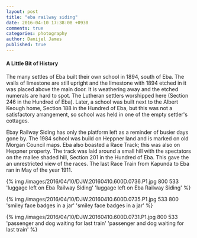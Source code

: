 ```yaml
---
layout: post
title: "eba railway siding"
date: 2016-04-10 17:38:08 +0930
comments: true
categories: photography
author: Danijel James
published: true
---
```

#### A Little Bit of History

The many settles of Eba built their own school in 1894, south of Eba. The walls of limestone are still upright and the limestone with 1894 etched in it was placed above the main door. It is weathering away and the etched numerals are hard to spot. The Lutheran settlers worshipped here (Section 246 in the Hundred of Eba). Later, a school was built next to the Albert Keough home, Section 188 in the Hundred of Eba, but this was not a satisfactory arrangement, so school was held in one of the empty settler's cottages.

Ebay Railway Siding has only the platform left as a reminder of busier days gone by. The 1984 school was build on Heppner land and is marked on old Morgan Council maps. Eba also boasted a Race Track; this was also on Heppner property. The track was laid around a small hill with the spectators on the mallee shaded hill, Section 201 in the Hundred of Eba. This gave the an unrestricted view of the races. The last Race Train from Kapunda to Eba ran in May of the year 1911.

{% img /images/2016/04/10/DJW.20160410.600D.0736.P1.jpg 800 533 'luggage left on Eba Railway Siding' 'luggage left on Eba Railway Siding' %}

{% img /images/2016/04/10/DJW.20160410.600D.0735.P1.jpg 533 800 'smiley face badges in a jar' 'smiley face badges in a jar' %}

{% img /images/2016/04/10/DJW.20160410.600D.0731.P1.jpg 800 533 'passenger and dog waiting for last train' 'passenger and dog waiting for last train' %}
